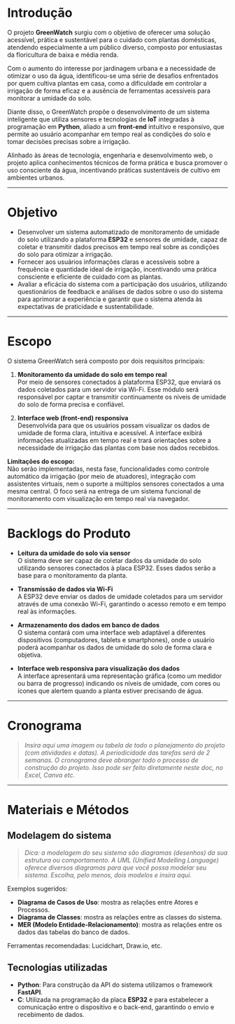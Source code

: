 # Introdução

O projeto **GreenWatch** surgiu com o objetivo de oferecer uma solução acessível, prática e sustentável para o cuidado com plantas domésticas, atendendo especialmente a um público diverso, composto por entusiastas da floricultura de baixa e média renda. 

Com o aumento do interesse por jardinagem urbana e a necessidade de otimizar o uso da água, identificou-se uma série de desafios enfrentados por quem cultiva plantas em casa, como a dificuldade em controlar a irrigação de forma eficaz e a ausência de ferramentas acessíveis para monitorar a umidade do solo. 

Diante disso, o GreenWatch propõe o desenvolvimento de um sistema inteligente que utiliza sensores e tecnologias de **IoT** integradas à programação em **Python**, aliado a um **front-end** intuitivo e responsivo, que permite ao usuário acompanhar em tempo real as condições do solo e tomar decisões precisas sobre a irrigação.

Alinhado às áreas de tecnologia, engenharia e desenvolvimento web, o projeto aplica conhecimentos técnicos de forma prática e busca promover o uso consciente da água, incentivando práticas sustentáveis de cultivo em ambientes urbanos.

---

# Objetivo

- Desenvolver um sistema automatizado de monitoramento de umidade do solo utilizando a plataforma **ESP32** e sensores de umidade, capaz de coletar e transmitir dados precisos em tempo real sobre as condições do solo para otimizar a irrigação.
- Fornecer aos usuários informações claras e acessíveis sobre a frequência e quantidade ideal de irrigação, incentivando uma prática consciente e eficiente de cuidado com as plantas.
- Avaliar a eficácia do sistema com a participação dos usuários, utilizando questionários de feedback e análises de dados sobre o uso do sistema para aprimorar a experiência e garantir que o sistema atenda às expectativas de praticidade e sustentabilidade.

---

# Escopo

O sistema GreenWatch será composto por dois requisitos principais:

1. **Monitoramento da umidade do solo em tempo real**  
   Por meio de sensores conectados à plataforma ESP32, que enviará os dados coletados para um servidor via Wi-Fi. Esse módulo será responsável por captar e transmitir continuamente os níveis de umidade do solo de forma precisa e confiável.

2. **Interface web (front-end) responsiva**  
   Desenvolvida para que os usuários possam visualizar os dados de umidade de forma clara, intuitiva e acessível. A interface exibirá informações atualizadas em tempo real e trará orientações sobre a necessidade de irrigação das plantas com base nos dados recebidos.

**Limitações do escopo:**  
Não serão implementadas, nesta fase, funcionalidades como controle automático da irrigação (por meio de atuadores), integração com assistentes virtuais, nem o suporte a múltiplos sensores conectados a uma mesma central. O foco será na entrega de um sistema funcional de monitoramento com visualização em tempo real via navegador.

---

# Backlogs do Produto

- **Leitura da umidade do solo via sensor**  
  O sistema deve ser capaz de coletar dados da umidade do solo utilizando sensores conectados à placa ESP32. Esses dados serão a base para o monitoramento da planta.

- **Transmissão de dados via Wi-Fi**  
  A ESP32 deve enviar os dados de umidade coletados para um servidor através de uma conexão Wi-Fi, garantindo o acesso remoto e em tempo real às informações.

- **Armazenamento dos dados em banco de dados**  
  O sistema contará com uma interface web adaptável a diferentes dispositivos (computadores, tablets e smartphones), onde o usuário poderá acompanhar os dados de umidade do solo de forma clara e objetiva.

- **Interface web responsiva para visualização dos dados**  
  A interface apresentará uma representação gráfica (como um medidor ou barra de progresso) indicando os níveis de umidade, com cores ou ícones que alertem quando a planta estiver precisando de água.

---

# Cronograma

> *Insira aqui uma imagem ou tabela de todo o planejamento do projeto (com atividades e datas). A periodicidade das tarefas será de 2 semanas. O cronograma deve abranger todo o processo de construção do projeto. Isso pode ser feito diretamente neste doc, no Excel, Canva etc.*

---

# Materiais e Métodos

## Modelagem do sistema

> *Dica: a modelagem do seu sistema são diagramas (desenhos) da sua estrutura ou comportamento. A UML (Unified Modelling Language) oferece diversos diagramas para que você possa modelar seu sistema. Escolha, pelo menos, dois modelos e insira aqui.*

Exemplos sugeridos:

- **Diagrama de Casos de Uso**: mostra as relações entre Atores e Processos.
- **Diagrama de Classes**: mostra as relações entre as classes do sistema.
- **MER (Modelo Entidade-Relacionamento)**: mostra as relações entre os dados das tabelas do banco de dados.

Ferramentas recomendadas: Lucidchart, Draw.io, etc.

## Tecnologias utilizadas

- **Python**: Para construção da API do sistema utilizamos o framework **FastAPI**.
- **C**: Utilizada na programação da placa **ESP32** e para estabelecer a comunicação entre o dispositivo e o back-end, garantindo o envio e recebimento de dados.
